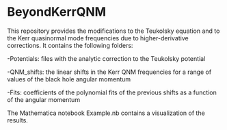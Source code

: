# BeyondKerrQNM
This repository provides the modifications to the Teukolsky equation and to the Kerr quasinormal mode frequencies due to higher-derivative corrections. It contains the following folders:

-Potentials: files with the analytic correction to the Teukolsky potential

-QNM_shifts: the linear shifts in the Kerr QNM frequencies for a range of values of the black hole angular momentum

-Fits: coefficients of the polynomial fits of the previous shifts as a function of the angular momentum

The Mathematica notebook Example.nb contains a visualization of the results. 